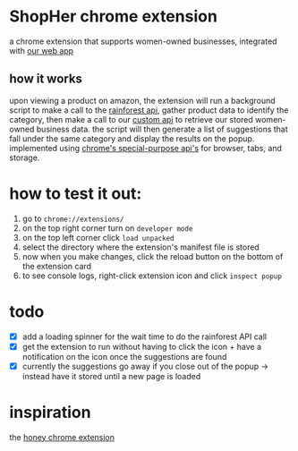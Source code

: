 # ShopHer chrome extension
a chrome extension that supports women-owned businesses, integrated with [our web app](https://github.com/bhenriqu1/hackViolet_webApp)

## how it works
upon viewing a product on amazon, the extension will run a background script to make a call to the [rainforest api](https://www.rainforestapi.com/), gather product data to identify the category, then make a call to our [custom api](https://github.com/Hyma200/shopHer_API) to retrieve our stored women-owned business data. the script will then generate a list of suggestions that fall under the same category and display the results on the popup. implemented using [chrome's special-purpose api's](https://developer.chrome.com/docs/extensions/reference/) for browser, tabs, and storage.

# how to test it out:
1. go to `chrome://extensions/`
2. on the top right corner turn on `developer mode`
3. on the top left corner click `load unpacked`
4. select the directory where the extension's manifest file is stored 
5. now when you make changes, click the reload button on the bottom of the extension card
6. to see console logs, right-click extension icon and click `inspect popup`

# todo
- [x] add a loading spinner for the wait time to do the rainforest API call
- [x] get the extension to run without having to click the icon + have a notification on the icon once the suggestions are found
- [x] currently the suggestions go away if you close out of the popup -> instead have it stored until a new page is loaded

# inspiration
the [honey chrome extension](https://chrome.google.com/webstore/detail/honey/bmnlcjabgnpnenekpadlanbbkooimhnj?hl=en-US)
